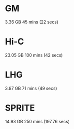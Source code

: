 # GM
3.36 GB
45 mins (22 secs)

# Hi-C
23.05 GB
100 mins (42 secs)

# LHG
3.97 GB
71 mins (49 secs)

# SPRITE
14.93 GB
250 mins (197.76 secs)
